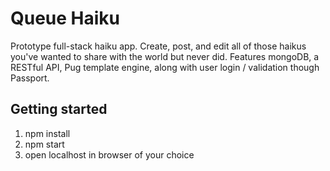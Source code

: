 # Queue Haiku
Prototype full-stack haiku app. Create, post, and edit all of those haikus you've wanted to share with the world but never did. Features mongoDB, a RESTful API, Pug template engine, along with user login / validation though Passport.

## Getting started
1) npm install
2) npm start
3) open localhost in browser of your choice
